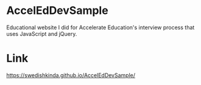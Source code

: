 # AccelEdDevSample
Educational website I did for Accelerate Education's interview process that uses JavaScript and jQuery.

# Link
https://swedishkinda.github.io/AccelEdDevSample/